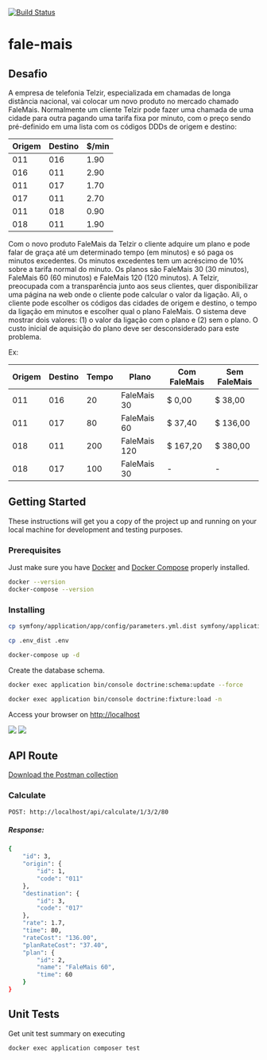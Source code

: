 [![Build Status](https://travis-ci.com/rsilveira65/fale-mais.svg?branch=master)](https://travis-ci.com/rsilveira65/fale-mais)
# fale-mais
## Desafio

A empresa de telefonia Telzir, especializada em chamadas de longa distância nacional, vai
colocar um novo produto no mercado chamado FaleMais.
Normalmente um cliente Telzir pode fazer uma chamada de uma cidade para outra pagando
uma tarifa fixa por minuto, com o preço sendo pré-definido em uma lista com os códigos DDDs
de origem e destino:

| Origem | Destino  |  $/min |
|-----|-----|------|
| 011 | 016 | 1.90 |
| 016 | 011 | 2.90 | 
| 011 | 017 | 1.70 | 
| 017 | 011 | 2.70 |  
| 011 | 018 | 0.90 |
| 018 | 011 | 1.90 |  


Com o novo produto FaleMais da Telzir o cliente adquire um plano e pode falar de graça até um determinado tempo (em minutos) e só paga os minutos excedentes. Os minutos excedentes tem um acréscimo de 10% sobre a tarifa normal do minuto. Os planos são FaleMais 30 (30 minutos), FaleMais 60 (60 minutos) e FaleMais 120 (120 minutos).
A Telzir, preocupada com a transparência junto aos seus clientes, quer disponibilizar uma página na web onde o cliente pode calcular o valor da ligação. Ali, o cliente pode escolher os códigos das cidades de origem e destino, o tempo da ligação em minutos e escolher qual o plano FaleMais. O sistema deve mostrar dois valores: (1) o valor da ligação com o plano e (2) sem o plano. O custo inicial de aquisição do plano deve ser desconsiderado para este problema.

Ex:

| Origem | Destino  |  Tempo | Plano | Com FaleMais | Sem FaleMais |
|-----|-----|------|------|------|------|
| 011 | 016 | 20 | FaleMais 30 | $ 0,00 | $ 38,00 |
| 011 | 017 | 80 | FaleMais 60 | $ 37,40 | $ 136,00 |
| 018 | 011 | 200 | FaleMais 120 | $ 167,20 | $ 380,00 |
| 018 | 017 | 100 | FaleMais 30 | - | - |


## Getting Started

These instructions will get you a copy of the project up and running on your local machine for development and testing purposes.

### Prerequisites
Just make sure you have [Docker](https://docs.docker.com/install/) and [Docker Compose](https://docs.docker.com/compose/install/) properly installed.

```sh
docker --version
docker-compose --version
```

### Installing

```sh
cp symfony/application/app/config/parameters.yml.dist symfony/application/app/config/parameters.yml
```

```sh
cp .env_dist .env
```

```sh
docker-compose up -d
```

Create the database schema.

```sh
docker exec application bin/console doctrine:schema:update --force
```

```sh
docker exec application bin/console doctrine:fixture:load -n
```

Access your browser on [http://localhost](http://localhost)


![](https://i.imgur.com/wdykjO6.png)
![](https://i.imgur.com/fgSLg1L.png)


## API Route
[Download the Postman collection](https://www.getpostman.com/collections/7dd20bc51ae2802214ea)

### Calculate
```bash
POST: http://localhost/api/calculate/1/3/2/80
```

##### Response:
```bash
{
    "id": 3,
    "origin": {
        "id": 1,
        "code": "011"
    },
    "destination": {
        "id": 3,
        "code": "017"
    },
    "rate": 1.7,
    "time": 80,
    "rateCost": "136.00",
    "planRateCost": "37.40",
    "plan": {
        "id": 2,
        "name": "FaleMais 60",
        "time": 60
    }
}
```

## Unit Tests
Get unit test summary on executing

```sh
docker exec application composer test
```
